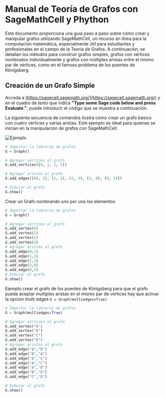 # Manual de Teoría de Grafos con SageMathCell y Phython

Este documento proporciona una guía paso a paso sobre cómo crear y manipular grafos utilizando SageMathCell, un recurso en línea para la computación matemática, especialmente útil para estudiantes y profesionales en el campo de la Teoría de Grafos. A continuación, se detallan los métodos para construir grafos simples, grafos con vértices nombrados individualmente y grafos con múltiples aristas entre el mismo par de vértices, como en el famoso problema de los puentes de Königsberg.


## Creación de un Grafo Simple

Acceda a [https://sagecell.sagemath.org/](https://sagecell.sagemath.org/) y en el cuadro de texto que indica **"Type some Sage code below and press Evaluate."**, puede introducir el código que se muestra a continuación.

La siguiente secuencia de comandos ilustra cómo crear un grafo básico con cuatro vértices y varias aristas. Este ejemplo es ideal para quienes se inician en la manipulación de grafos con SageMathCell:


![Ejemplo]([url_de_la_imagen](https://i.imgur.com/RRNdu8s.png))

```python
# Importar la librería de grafos
G = Graph()

# Agregar vértices al grafo
G.add_vertices([0, 1, 2, 3])

# Agregar aristas al grafo
G.add_edges([(0, 1), (1, 2), (2, 3), (3, 0), (0, 2)])

# Dibujar el grafo
G.show()
```


Crear un Grafo nombrando uno por uno los elementos
```python
# Importar la librería de grafos
G = Graph()

# Agregar vértices al grafo
G.add_vertex(0)
G.add_vertex(1)
G.add_vertex(2)
G.add_vertex(3)
# Agregar aristas al grafo
G.add_edge(0,1)
G.add_edge(1,2)
G.add_edge(2,3)
G.add_edge(3,0)
G.add_edge(0,2)
# Dibujar el grafo
G.show()
```

Ejemplo crear el grafo de los puentes de Königsberg
para que el grafo pueda aceptar multiples aristas en el mismo par de vertices hay que activar la opcion multi edges 
```G = Graph(multiedges=True)```
```python
# Importar la librería de grafos
G = Graph(multiedges=True)

# Agregar vértices al grafo
G.add_vertex("A")
G.add_vertex("B")
G.add_vertex("C")
G.add_vertex("D")
# Agregar aristas al grafo
G.add_edge("A","B")
G.add_edge("B","A")
G.add_edge("A","C")
G.add_edge("A","C")
G.add_edge("A","D")
G.add_edge("B","D")
G.add_edge("C","D")

# Dibujar el grafo
G.show()
```

